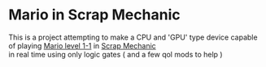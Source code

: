 # Mario in Scrap Mechanic
This is a project attempting to make a CPU and 'GPU' type device capable of playing [Mario level 1-1](https://www.bing.com/search?q=mario+1-1) in [Scrap Mechanic](https://www.bing.com/search?q=scrap+mechanic)  
in real time using only logic gates ( and a few qol mods to help )

